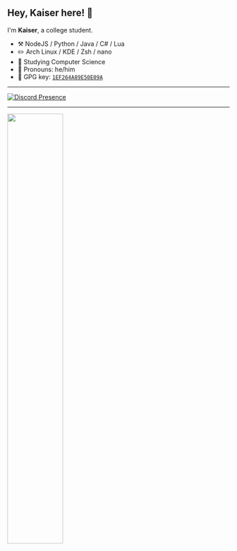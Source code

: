 <!--

Thank you if you like this profile README!

BUT, please DO NOT copy this and create your profile based on it.

You can use it as a reference, and copy a part of it, but DO NOT copy
all of this and create your profile based on it.

It is very common that you forget to change some information and leave
mine in your profile. This has happened too many times.

And, this profile README is auto-updated by GitHub Actions, you can read
[the official documentation](https://docs.github.com/actions) to learn
how to use it.

Only when you know what you are copying should you paste it. So, again,
please DO NOT copy this and create your profile based on it.

What's more, you can find other awesome profile READMEs at
https://github.com/abhisheknaiidu/awesome-github-profile-readme. There
could be a profile README that fits you better than this one.

Wish you a good-looking profile README!

                                   —— ouuan (https://github.com/ouuan)

-->

## Hey, Kaiser here! :wave:

I'm **Kaiser**, a college student.

-   :hammer_and_pick: NodeJS / Python / Java / C# / Lua
-   :pencil2: Arch Linux / KDE / Zsh / nano
-   :seedling: Studying Computer Science
-   :man: Pronouns: he/him
-   :key: GPG key: [`1EF264A89E50E09A`](https://github.com/KaiserBloo.gpg)

---

[![Discord Presence](https://lanyard-profile-readme.vercel.app/api/103510031302938624
                            )](https://discord.com/users/103510031302938624)

---

[<img align="left" width="50%" src="https://github-readme-stats.vercel.app/api?username=KaiserBloo&theme=dark&show_icons=true">](https://metrics.lecoq.io/ouuan?template=classic)
